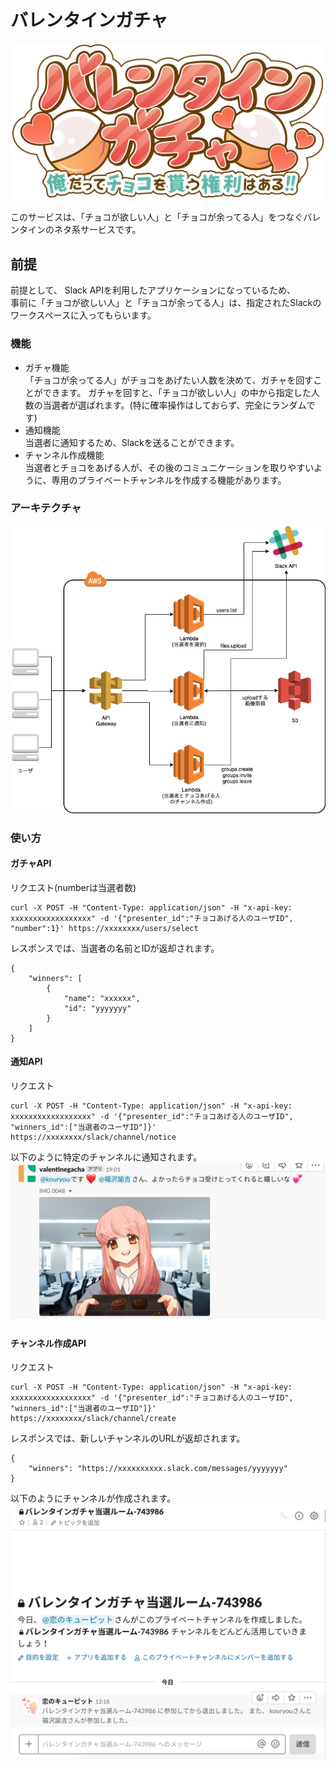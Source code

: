 # バレンタインガチャ
![logo](valentine-gacha/images/logo.png)

このサービスは、「チョコが欲しい人」と「チョコが余ってる人」をつなぐバレンタインのネタ系サービスです。

## 前提
前提として、 Slack APIを利用したアプリケーションになっているため、  
事前に「チョコが欲しい人」と「チョコが余ってる人」は、指定されたSlackのワークスペースに入ってもらいます。

### 機能
- ガチャ機能  
「チョコが余ってる人」がチョコをあげたい人数を決めて、ガチャを回すことができます。
ガチャを回すと、「チョコが欲しい人」の中から指定した人数の当選者が選ばれます。(特に確率操作はしておらず、完全にランダムです)
- 通知機能  
当選者に通知するため、Slackを送ることができます。
- チャンネル作成機能  
当選者とチョコをあげる人が、その後のコミュニケーションを取りやすいように、専用のプライベートチャンネルを作成する機能があります。

### アーキテクチャ
![architecture](valentine-gacha/images/architecture.png)

### 使い方
#### ガチャAPI
リクエスト(numberは当選者数)
```
curl -X POST -H "Content-Type: application/json" -H "x-api-key: xxxxxxxxxxxxxxxxxx" -d '{"presenter_id":"チョコあげる人のユーザID", "number":1}' https://xxxxxxxx/users/select
```
レスポンスでは、当選者の名前とIDが返却されます。
```
{
    "winners": [
        {
            "name": "xxxxxx",
            "id": "yyyyyyy"
        }
    ]
}
```

#### 通知API
リクエスト
```
curl -X POST -H "Content-Type: application/json" -H "x-api-key: xxxxxxxxxxxxxxxxxx" -d '{"presenter_id":"チョコあげる人のユーザID", "winners_id":["当選者のユーザID"]}' https://xxxxxxxx/slack/channel/notice
```
以下のように特定のチャンネルに通知されます。
![slack_screenshot](valentine-gacha/images/slack_screen_shot.png)

#### チャンネル作成API
リクエスト
```
curl -X POST -H "Content-Type: application/json" -H "x-api-key: xxxxxxxxxxxxxxxxxx" -d '{"presenter_id":"チョコあげる人のユーザID", "winners_id":["当選者のユーザID"]}' https://xxxxxxxx/slack/channel/create
```
レスポンスでは、新しいチャンネルのURLが返却されます。
```
{
    "winners": "https://xxxxxxxxxx.slack.com/messages/yyyyyyy"
}
```
以下のようにチャンネルが作成されます。
<kbd><img src="valentine-gacha/images/new_channel.png" /></kbd>
